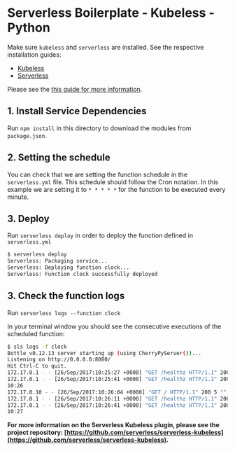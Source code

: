 <!--
title: 'Kubeless Serverless Simple scheduled function example in Python'
description: 'This example demonstrates a simple sexample in Python for a scheduled function.'
layout: Doc
framework: v1
platform: Kubeless
language: Python
authorLink: 'https://github.com/andresmgot'
authorName: Andres
authorAvatar: 'https://avatars0.githubusercontent.com/u/4025665?v=4&s=140'
-->
# Serverless Boilerplate - Kubeless - Python

Make sure `kubeless` and `serverless` are installed. See the respective installation guides:
* [Kubeless](https://github.com/kubeless/kubeless/blob/master/README.md#usage)
* [Serverless](https://github.com/serverless/serverless#quick-start)

Please see the [this guide for more information](https://github.com/serverless/serverless-kubeless/blob/master).

## 1. Install Service Dependencies
Run `npm install` in this directory to download the modules from `package.json`.

## 2. Setting the schedule
You can check that we are setting the function schedule in the `serverless.yml` file. This schedule should follow the Cron notation. In this example we are setting it to `* * * * *` for the function to be executed every minute.

## 3. Deploy
Run `serverless deploy` in order to deploy the function defined in `serverless.yml`

```bash
$ serverless deploy
Serverless: Packaging service...
Serverless: Deploying function clock...
Serverless: Function clock successfully deployed
```

## 3. Check the function logs
Run `serverless logs --function clock`

In your terminal window you should see the consecutive executions of the scheduled function:

```bash
$ sls logs -f clock
Bottle v0.12.13 server starting up (using CherryPyServer())...
Listening on http://0.0.0.0:8080/
Hit Ctrl-C to quit.
172.17.0.1 - - [26/Sep/2017:10:25:27 +0000] "GET /healthz HTTP/1.1" 200 2 "" "Go-http-client/1.1" 0/153
172.17.0.1 - - [26/Sep/2017:10:25:41 +0000] "GET /healthz HTTP/1.1" 200 2 "" "Go-http-client/1.1" 0/96
10:26
172.17.0.10 - - [26/Sep/2017:10:26:04 +0000] "GET / HTTP/1.1" 200 5 "" "Wget" 0/1647
172.17.0.1 - - [26/Sep/2017:10:26:11 +0000] "GET /healthz HTTP/1.1" 200 2 "" "Go-http-client/1.1" 0/95
172.17.0.1 - - [26/Sep/2017:10:26:41 +0000] "GET /healthz HTTP/1.1" 200 2 "" "Go-http-client/1.1" 0/100
10:27
```

**For more information on the Serverless Kubeless plugin, please see the project repository: [https://github.com/serverless/serverless-kubeless](https://github.com/serverless/serverless-kubeless).**

